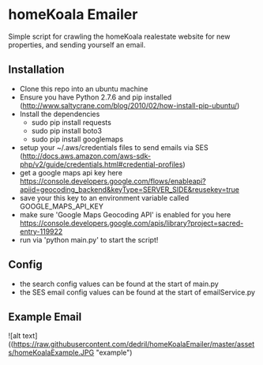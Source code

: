 # homeKoala Emailer

Simple script for crawling the homeKoala realestate website for new properties, and sending yourself an email.

## Installation
- Clone this repo into an ubuntu machine
- Ensure you have Python 2.7.6 and pip installed (http://www.saltycrane.com/blog/2010/02/how-install-pip-ubuntu/)
- Install the dependencies
  - sudo pip install requests
  - sudo pip install boto3
  - sudo pip install googlemaps
- setup your ~/.aws/credentials files to send emails via SES (http://docs.aws.amazon.com/aws-sdk-php/v2/guide/credentials.html#credential-profiles)
- get a google maps api key here https://console.developers.google.com/flows/enableapi?apiid=geocoding_backend&keyType=SERVER_SIDE&reusekey=true
- save your this key to an environment variable called GOOGLE_MAPS_API_KEY
- make sure 'Google Maps Geocoding API' is enabled for you here https://console.developers.google.com/apis/library?project=sacred-entry-119922
- run via 'python main.py' to start the script!

## Config
- the search config values can be found at the start of main.py
- the SES email config values can be found at the start of emailService.py
 
## Example Email
![alt text]((https://raw.githubusercontent.com/dedril/homeKoalaEmailer/master/assets/homeKoalaExample.JPG "example")
